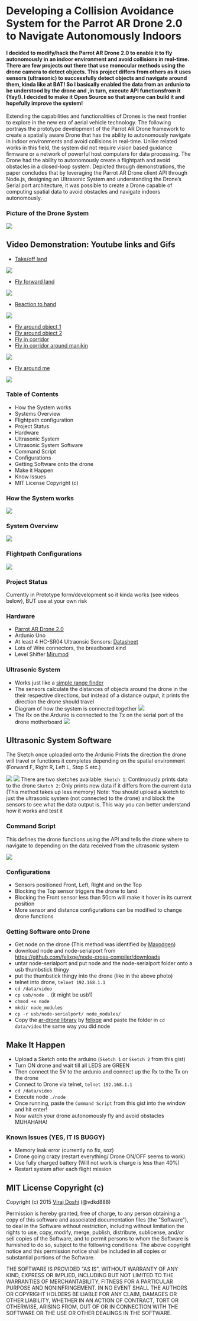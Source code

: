 # Developing a Collision Avoidance System for the Parrot AR Drone 2.0 to Navigate Autonomously Indoors

#### I decided to modify/hack the Parrot AR Drone 2.0 to enable it to fly autonomously in an indoor environment and avoid collisions in real-time. There are few projects out there that use monocular methods using the drone camera to detect objects. This project differs from others as it uses sensors (ultrasonic) to successfully detect objects and navigate around them, kinda like at BAT! So I basically enabled the data from an ardunio to be understood by the drone and ,in turn, execute API functionsfrom it (Yay!). I decided to make it Open Source so that anyone can build it and hopefully improve the system!

Extending the capabilities and functionalities of Drones is the next frontier to explore in the new era of aerial vehicle technology. The following portrays the prototype development of the Parrot AR Drone framework to create a spatially aware Drone that has the ability to autonomously navigate in indoor environments and avoid collisions in real-time. Unlike related works in this field, the system did not require vision based guidance firmware or a network of powerful host computers for data processing. The Drone had the ability to autonomously create a flightpath and avoid obstacles in a closed-loop system. Depicted through demonstrations, the paper concludes that by leveraging the Parrot AR Drone client API through Node.js, designing an Ultrasonic System and understanding the Drone’s Serial port architecture, it was possible to create a Drone capable of computing spatial data to avoid obstacles and navigate indoors autonomously.

### Picture of the Drone System
![](http://s18.postimg.org/b4k7lbkl5/finalproject.png)

## Video Demonstration: Youtube links and Gifs

- [Take/off land](https://www.youtube.com/watch?v=tnUtOJ1HANE)

![](http://share.gifyoutube.com/y0OE6G.gif)

- [Fly forward land](https://www.youtube.com/watch?v=ha_LJ0GN5-8)

![](http://share.gifyoutube.com/KY9ka1.gif)

- [Reaction to hand](https://www.youtube.com/watch?v=DDz88Plf-ZM)

![](http://share.gifyoutube.com/mLZk6p.gif)

- [Fly around object 1](https://www.youtube.com/watch?v=0trEX6bGvBs)
- [Fly around object 2](https://www.youtube.com/watch?v=jnLXxSN--ww)
- [Fly in corridor](https://www.youtube.com/watch?v=5PRqsZNZKbs)
- [Fly in corridor around manikin](https://www.youtube.com/watch?v=fN-N3yeGaZU)

![](http://share.gifyoutube.com/Kr0pbA.gif)

- [Fly around me](https://www.youtube.com/watch?v=IYlJpIIJdXU)

![](http://share.gifyoutube.com/yAb9lg.gif)

### Table of Contents

- How the System works
- Systems Overview
- Flightpath configuration
- Project Status
- Hardware
- Ultrasonic System
- Ultrasonic System Software
- Command Script
- Configurations
- Getting Software onto the drone
- Make it Happen
- Know Issues
- MIT License Copyright (c)

### How the System works
![](http://s21.postimg.org/9788e9w9j/Sys_Con.png)
### System Overview
![](http://s3.postimg.org/6gyjf1orn/Sys_Over.png)
### Flightpath Configurations
![](http://s11.postimg.org/yhhlyfnr7/Flightpath_Config.png)

### Project Status

Currently in Prototype form/development so it kinda works (see videos below), BUT use at your own risk

### Hardware

- [Parrot AR Drone 2.0](http://ardrone2.parrot.com/)
- Ardunio Uno
- At least 4 HC-SR04 Ultraonsic Sensors: [Datasheet](http://www.micropik.com/PDF/HCSR04.pdf)
- Lots of Wire connectors, the breadboard kind
- Level Shifter [Mirumod](http://people.eecs.ku.edu/~jpince/Project%20Files/Serial%20Port%20&%20Power%20wiring%20diagram.pdf)

### Ultrasonic System

- Works just like a [simple range finder](http://www.instructables.com/id/Ultrasonic-Range-detector-using-Arduino-and-the-SR/)
- The sensors calculate the distances of objects around the drone in the their respective directions, but instead of a distance output, it prints the direction the drone should travel 
- Diagram of how the system is connected together
![](http://s10.postimg.org/xb4nhknxl/Ultra_Sys.png)
- The Rx on the Ardunio is connected to the Tx on the serial port of the drone motherboard
![](http://s29.postimg.org/csb3b3ch3/Droneserial.png)

## Ultrasonic System Software

The Sketch once uploaded onto the Ardunio Prints the direction the drone will travel or functions it completes depending on the spatial environment (Forward F, Right R, Left L, Stop S etc.)

![](http://s8.postimg.org/yg0ox6c05/flowchart1.png)
![](http://s30.postimg.org/4pr2p91td/table.png)
There are two sketches available:
`Sketch 1`: Continuously prints data to the drone
`Sketch 2`: Only prints new data if it differs from the current data (This method takes up less memory)
Note: You should upload a sketch to just the ultrasonic system (not connected to the drone) and block the sensors to see what the data output is. This way you can better understand how it works and test it

### Command Script

This defines the drone functions using the API and tells the drone where to navigate to depending on the data received from the ultrasonic system

![](http://s9.postimg.org/eh0xldxsv/flowchart2.png)

### Configurations

- Sensors positioned Front, Left, Right and on the Top
- Blocking the Top sensor triggers the drone to land
- Blocking the Front sensor less than 50cm will make it hover in its current position
- More sensor and distance configurations can be modified to change drone functions

### Getting Software onto Drone

- Get node on the drone (This method was identified by [Maxodgen](https://gist.github.com/maxogden/4152815))
- download node and node-serialport from https://github.com/felixge/node-cross-compiler/downloads
- untar node-serialport and put node and the node-serialport folder onto a usb thumbstick thingy
- put the thumbstick thingy into the drone (like in the above photo)
- telnet into drone, `telnet 192.168.1.1`
- `cd /data/video`
- `cp usb/node .` (it might be usb1)
- `chmod +x node`
- `mkdir node_modules`
- `cp -r usb/node-serialport/ node_modules/`
- Copy the [ar-drone library](https://github.com/felixge/node-ar-drone) by [felixge](https://github.com/felixge/node-ar-drone) and paste the folder in `cd data/video` the same way you did node

## Make It Happen

- Upload a Sketch onto the arduino (`Sketch 1` or `Sketch 2` from this gist)
- Turn ON drone and wait till all LEDS are GREEN
- Then connect the 5V to the ardunio and connect up the Rx to the Tx on the drone
- Connect to Drone via telnet, `telnet 192.168.1.1`
- `cd /data/video`
- Execute node `./node`
- Once running, paste the `Command Script` from this gist into the window and hit enter!
- Now watch your drone autonomously fly and avoid obstacles MUHAHAHA!

### Known Issues (YES, IT IS BUGGY)

- Memory leak error (currently no fix, soz)
- Drone going crazy (restart everything/ Drone ON/OFF seems to work)
- Use fully charged battery (Will not work is charge is less than 40%)
- Restart system after each flight mission

## MIT License Copyright (c)

Copyright (c) 2015 [Viraj Doshi](https://uk.linkedin.com/in/virajdoshi
) (@vdkd888)

Permission is hereby granted, free of charge, to any person obtaining a copy
of this software and associated documentation files (the "Software"), to deal
in the Software without restriction, including without limitation the rights
to use, copy, modify, merge, publish, distribute, sublicense, and/or sell
copies of the Software, and to permit persons to whom the Software is
furnished to do so, subject to the following conditions:
The above copyright notice and this permission notice shall be included in
all copies or substantial portions of the Software.

THE SOFTWARE IS PROVIDED "AS IS", WITHOUT WARRANTY OF ANY KIND, EXPRESS OR
IMPLIED, INCLUDING BUT NOT LIMITED TO THE WARRANTIES OF MERCHANTABILITY,
FITNESS FOR A PARTICULAR PURPOSE AND NONINFRINGEMENT. IN NO EVENT SHALL THE
AUTHORS OR COPYRIGHT HOLDERS BE LIABLE FOR ANY CLAIM, DAMAGES OR OTHER
LIABILITY, WHETHER IN AN ACTION OF CONTRACT, TORT OR OTHERWISE, ARISING FROM,
OUT OF OR IN CONNECTION WITH THE SOFTWARE OR THE USE OR OTHER DEALINGS IN
THE SOFTWARE.
